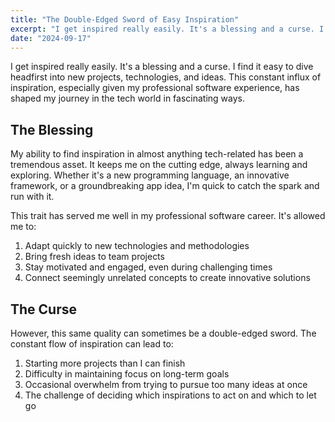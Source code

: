```yaml
---
title: "The Double-Edged Sword of Easy Inspiration"
excerpt: "I get inspired really easily. It's a blessing and a curse. I find it easy to dive headfirst into new projects, technologies, and ideas."
date: "2024-09-17"
---
```


I get inspired really easily. It's a blessing and a curse. I find it easy to dive headfirst into new projects, technologies, and ideas. This constant influx of inspiration, especially given my professional software experience, has shaped my journey in the tech world in fascinating ways.

## The Blessing

My ability to find inspiration in almost anything tech-related has been a tremendous asset. It keeps me on the cutting edge, always learning and exploring. Whether it's a new programming language, an innovative framework, or a groundbreaking app idea, I'm quick to catch the spark and run with it.

This trait has served me well in my professional software career. It's allowed me to:

1. Adapt quickly to new technologies and methodologies
2. Bring fresh ideas to team projects
3. Stay motivated and engaged, even during challenging times
4. Connect seemingly unrelated concepts to create innovative solutions

## The Curse

However, this same quality can sometimes be a double-edged sword. The constant flow of inspiration can lead to:

1. Starting more projects than I can finish
2. Difficulty in maintaining focus on long-term goals
3. Occasional overwhelm from trying to pursue too many ideas at once
4. The challenge of deciding which inspirations to act on and which to let go
